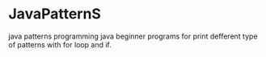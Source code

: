 # JavaPatternS
java patterns programming 
java beginner programs for print defferent type of patterns with for loop and if. 
